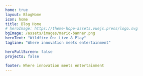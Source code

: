 ```yaml
---
home: true
layout: BlogHome
icon: home
title: Blog Home
# heroImage: https://theme-hope-assets.vuejs.press/logo.svg
bgImage: /assets/images/mario-banner.png
heroText: "Wildfire On: Live & Play"
tagline: "Where innovation meets entertainment"

heroFullScreen: false
projects: false

footer: Where innovation meets entertainment
---
```

